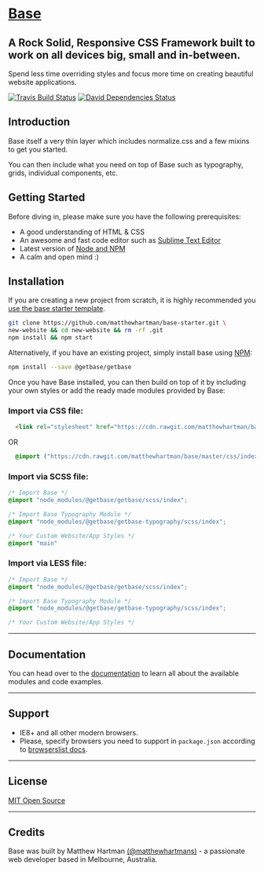 # [Base](http://getbase.org)

## A Rock Solid, Responsive CSS Framework built to work on all devices big, small and in-between.
Spend less time overriding styles and focus more time on creating beautiful website applications.

[![Travis Build Status][travis-img]][travis] [![David Dependencies Status][david-img]][david]

[travis-img]:   https://img.shields.io/travis/matthewhartman/base.svg?branch=master
[david-img]:    https://img.shields.io/david/dev/matthewhartman/base.svg?branch=master&label=dependencies
[travis]:       https://travis-ci.org/matthewhartman/base
[david]:        https://david-dm.org/matthewhartman/base?type=dev

## Introduction
Base itself a very thin layer which includes normalize.css and a few mixins to get you started.

You can then include what you need on top of Base such as typography, grids, individual components, etc.

## Getting Started
Before diving in, please make sure you have the following prerequisites:

* A good understanding of HTML &amp; CSS
* An awesome and fast code editor such as [Sublime Text Editor](http://www.sublimetext.com/)
* Latest version of [Node and NPM](https://nodejs.org/en/)
* A calm and open mind :)

## Installation
If you are creating a new project from scratch, it is highly recommended you [use the base starter template](https://github.com/matthewhartman/base-starter).

```bash
git clone https://github.com/matthewhartman/base-starter.git \
new-website && cd new-website && rm -rf .git
npm install && npm start
```

Alternatively, if you have an existing project, simply install base using [NPM](https://www.npmjs.com/):

```bash
npm install --save @getbase/getbase
```

Once you have Base installed, you can then build on top of it by including your own styles or add the ready made modules provided by Base:

### Import via CSS file:
  ```html
    <link rel="stylesheet" href="https://cdn.rawgit.com/matthewhartman/base/master/css/index.css">
  ```

  OR

  ```css
    @import ("https://cdn.rawgit.com/matthewhartman/base/master/css/index.css")
  ```

### Import via SCSS file:

  ```scss
  /* Import Base */
  @import "node_modules/@getbase/getbase/scss/index";

  /* Import Base Typography Module */
  @import "node_modules/@getbase/getbase-typography/scss/index";

  /* Your Custom Website/App Styles */
  @import "main"
  ```


### Import via LESS file:

  ```css
  /* Import Base */
  @import "node_modules/@getbase/getbase/scss/index";

  /* Import Base Typography Module */
  @import "node_modules/@getbase/getbase-typography/scss/index";

  /* Your Custom Website/App Styles */
  ```

* * *

## Documentation
You can head over to the [documentation](http://getbase.org/docs/) to learn all about the available modules and code examples.

* * *

## Support
* IE8+ and all other modern browsers.
* Please, specify browsers you need to support in `package.json` according to [browserslist docs](https://github.com/ai/browserslist#queries).

* * *

## License
[MIT Open Source](https://opensource.org/licenses/MIT)

* * *

## Credits
Base was built by Matthew Hartman [(@matthewhartmans)](http://twitter.com/matthewhartmans) - a passionate web developer based in Melbourne, Australia.
